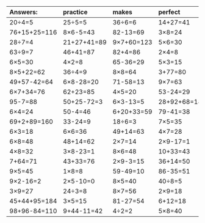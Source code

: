 | Answers: | practice | makes | perfect | ! |
| :--- | :--- | :--- | :--- | :--- |
| 20÷4=5 | 25÷5=5 | 36÷6=6 | 14+27=41 | 3+95-65=33 | 
| 76+15+25=116 | 8×6-5=43 | 82-13=69 | 3×8=24 | 5×8-16=24 | 
| 28÷7=4 | 21+27+41=89 | 9×7+60=123 | 5×6=30 | 9×4=36 | 
| 63÷9=7 | 46+41=87 | 82+4=86 | 2×4=8 | 38+43-48=33 | 
| 6×5=30 | 4×2=8 | 65-36=29 | 5×3=15 | 45÷9=5 | 
| 8×5+22=62 | 36÷4=9 | 8×8=64 | 3+77=80 | 7×6=42 | 
| 49+57-42=64 | 6×8-28=20 | 71-58=13 | 9×7=63 | 2×6=12 | 
| 6×7+34=76 | 62+23=85 | 4×5=20 | 53-24=29 | 35÷7=5 | 
| 95-7=88 | 50+25-72=3 | 6×3-13=5 | 28+92+68=188 | 9×8=72 | 
| 6×4=24 | 50-4=46 | 6+20+33=59 | 79-41=38 | 43+75-41=77 | 
| 69+2+89=160 | 33-24=9 | 18÷6=3 | 7×5=35 | 9÷3=3 | 
| 6×3=18 | 6×6=36 | 49+14=63 | 4×7=28 | 56+28+54=138 | 
| 6×8=48 | 48+14=62 | 2×7=14 | 2×9-17=1 | 56-13=43 | 
| 4×8=32 | 3×8-23=1 | 8×6=48 | 10+33=43 | 4×9=36 | 
| 7+64=71 | 43+33=76 | 2×9-3=15 | 36+14=50 | 8×7-13=43 | 
| 9×5=45 | 1×8=8 | 59-49=10 | 86-35=51 | 37-33=4 | 
| 9×2-16=2 | 2×5-10=0 | 8×5=40 | 40÷8=5 | 7×4=28 | 
| 3×9=27 | 24÷3=8 | 8×7=56 | 2×9=18 | 23+64=87 | 
| 45+44+95=184 | 3×5=15 | 81-27=54 | 6+12=18 | 24÷8=3 | 
| 98+96-84=110 | 9+44-11=42 | 4÷2=2 | 5×8=40 | 6×2=12 | 

